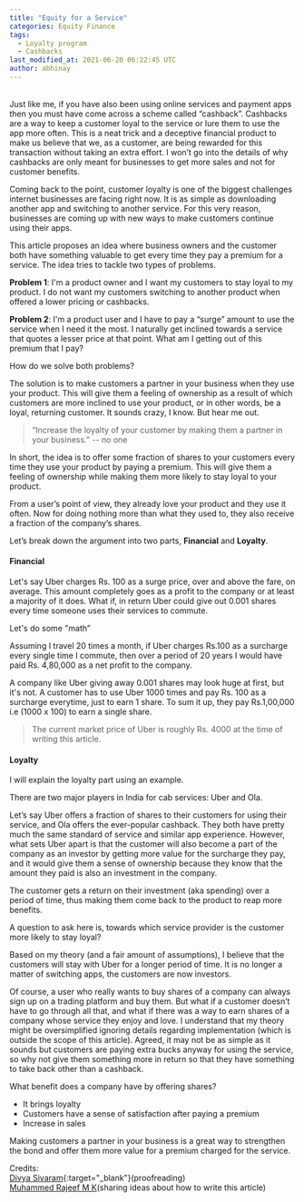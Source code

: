 ```yaml
---
title: "Equity for a Service"
categories: Equity Finance
tags:
  - Loyalty program
  - Cashbacks
last_modified_at: 2021-06-20 06:22:45 UTC
author: abhinay
---
```


<!-- Audio/Video Section -->
<!-- {% include responsive-embed url="https://www.youtube.com/watch?v=-PVofD2A9t8" ratio="16:9" %} -->

<!-- {% if page.url != node.url %}
  <iframe width="100%" height="166" scrolling="no" frameborder="no" src="https://w.soundcloud.com/player/?url=https%3A//api.soundcloud.com/tracks/432101856&color=%23ff5500&auto_play=false&hide_related=false&show_comments=true&show_user=true&show_reposts=false&show_teaser=true"></iframe>
{% endif %} -->

<br />
Just like me, if you have also been using online services and payment apps then you must have come across a scheme called “cashback”. Cashbacks are a way to keep a customer loyal to the service or lure them to use the app more often. This is a neat trick and a deceptive financial product to make us believe that we, as a customer, are being rewarded for this transaction without taking an extra effort. I won’t go into the details of why cashbacks are only meant for businesses to get more sales and not for customer benefits.

Coming back to the point, customer loyalty is one of the biggest challenges internet businesses are facing right now. It is as simple as downloading another app and switching to another service. For this very reason, businesses are coming up with new ways to make customers continue using their apps.

This article proposes an idea where business owners and the customer both have something valuable to get every time they pay a premium for a service. The idea tries to tackle two types of problems.

**Problem 1**: I'm a product owner and I want my customers to stay loyal to my product. I do not want my customers switching to another product when offered a lower pricing or cashbacks.

**Problem 2**: I'm a product user and I have to pay a “surge” amount to use the service when I need it the most. I naturally get inclined towards a service that quotes a lesser price at that point. What am I getting out of this premium that I pay?

How do we solve both problems?

The solution is to make customers a partner in your business when they use your product. This will give them a feeling of ownership as a result of which customers are more inclined to use your product, or in other words, be a loyal, returning customer. It sounds crazy, I know. But hear me out.

> “Increase the loyalty of your customer by making them a partner in your business.” -- no one

In short, the idea is to offer some fraction of shares to your customers every time they use your product by paying a premium. This will give them a feeling of ownership while making them more likely to stay loyal to your product.

From a user’s point of view, they already love your product and they use it often. Now for doing nothing more than what they used to, they also receive a fraction of the company’s shares.

Let’s break down the argument into two parts, **Financial** and **Loyalty**.

#### Financial

Let's say Uber charges Rs. 100 as a surge price, over and above the fare, on average. This amount completely goes as a profit to the company or at least a majority of it does. What if, in return Uber could give out 0.001 shares every time someone uses their services to commute.

Let's do some "math”

Assuming I travel 20 times a month, if Uber charges Rs.100 as a surcharge every single time I commute, then over a period of 20 years I would have paid Rs. 4,80,000 as a net profit to the company.

A company like Uber giving away 0.001 shares may look huge at first, but it's not. A customer has to use Uber 1000 times and pay Rs. 100 as a surcharge everytime, just to earn 1 share. To sum it up, they pay Rs.1,00,000 i.e (1000 x 100) to earn a single share.

> The current market price of Uber is roughly Rs. 4000 at the time of writing this article.

#### Loyalty

I will explain the loyalty part using an example.

There are two major players in India for cab services: Uber and Ola.

Let’s say Uber offers a fraction of shares to their customers for using their service, and Ola offers the ever-popular cashback. They both have pretty much the same standard of service and similar app experience. However, what sets Uber apart is that the customer will also become a part of the company as an investor by getting more value for the surcharge they pay, and it would give them a sense of ownership because they know that the amount they paid is also an investment in the company.

The customer gets a return on their investment (aka spending) over a period of time, thus making them come back to the product to reap more benefits.

A question to ask here is, towards which service provider is the customer more likely to stay loyal?

Based on my theory (and a fair amount of assumptions), I believe that the customers will stay with Uber for a longer period of time. It is no longer a matter of switching apps, the customers are now investors.

Of course, a user who really wants to buy shares of a company can always sign up on a trading platform and buy them. But what if a customer doesn’t have to go through all that, and what if there was a way to earn shares of a company whose service they enjoy and love. I understand that my theory might be oversimplified ignoring details regarding implementation (which is outside the scope of this article). Agreed, it may not be as simple as it sounds but customers are paying extra bucks anyway for using the service, so why not give them something more in return so that they have something to take back other than a cashback.


What benefit does a company have by offering shares?
* It brings loyalty
* Customers have a sense of satisfaction after paying a premium
* Increase in sales

Making customers a partner in your business is a great way to strengthen the bond and  offer them more value for a premium charged for the service.

Credits: <br />
[Divya Sivaram](https://www.linkedin.com/in/divya-sivaram){:target="_blank"}(proofreading) <br />
[Muhammed Rajeef M K](https://www.linkedin.com/in/rajeefmk/)(sharing ideas about how to write this article)
